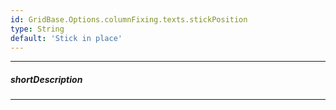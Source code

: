 ```yaml
---
id: GridBase.Options.columnFixing.texts.stickPosition
type: String
default: 'Stick in place'
---
```

---
##### shortDescription
<!-- Description goes here -->

---
<!-- Description goes here -->